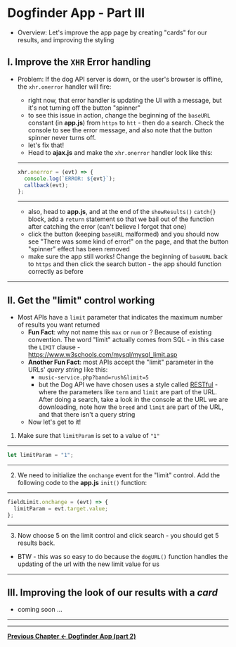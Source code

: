 # Dogfinder App - Part III

- Overview: Let's improve the app page by creating "cards" for our results, and improving the styling


## I. Improve the `XHR` Error handling

- Problem: If the dog API server is down, or the user's browser is offline, the `xhr.onerror` handler will fire:
  - right now, that error handler is updating the UI with a message, but it's not turning off the button "spinner" 
  - to see this issue in action, change the beginning of the `baseURL` constant (in **app.js**) from `https` to `htt` - then do a search. Check the console to see the error message, and also note that the button spinner never turns off.
  - let's fix that!
  - Head to **ajax.js** and make the `xhr.onerror` handler look like this:
  
  <hr>
  
  ```js
  xhr.onerror = (evt) => {
    console.log(`ERROR: ${evt}`);
    callback(evt);
  };
  ``` 
  
  <hr>
  
  - also, head to **app.js**, and at the end of the `showResults()` `catch{}` block, add a `return` statement so that we bail out of the function after catching the error (can't believe I forgot that one)
  - click the button (keeping `baseURL` malformed) and you should now see "There was some kind of error!" on the page, and that the button "spinner" effect has been removed
  - make sure the app still works! Change the beginning of `baseURL` back to `https` and then click the search button - the app should function correctly as before
  
 <hr>
    
## II. Get the "limit" control working

- Most APIs have a `limit` parameter that indicates the maximum number of results you want returned
  - **Fun Fact**: why not name this `max` or `num` or ? Because of existing convention. The word "limit" actually comes from SQL - in this case the `LIMIT` clause - https://www.w3schools.com/mysql/mysql_limit.asp
  - **Another Fun Fact**: most APIs accept the "limit" parameter in the URLs' *query string* like this:
    -  `music-service.php?band=rush&limit=5`
    - but the Dog API we have chosen uses a style called [RESTful](https://www.tutorialspoint.com/restful/restful_introduction.htm) - where the parameters like `term` and `limit` are part of the URL. After doing a search, take a look in the console at the URL we are downloading, note how the `breed` and `limit` are part of the URL, and that there isn't a query string
  - Now let's get to it!
  
1) Make sure that `limitParam` is set to a value of `"1"`
  
 <hr>
    
  ```js
  let limitParam = "1";
  ```
  
 <hr>
    
2) We need to initialize the `onchange` event for the "limit" control. Add the following code to the **app.js** `init()` function:
  
 <hr>
    
  ```js
  fieldLimit.onchange = (evt) => {
    limitParam = evt.target.value;
  };
  ```
  
 <hr>
   
  3) Now choose 5 on the limit control and click search - you should get 5 results back.
  
  - BTW - this was so easy to do because the `dogURL()` function handles the updating of the url with the new limit value for us
  
  <hr>
  
  ## III. Improving the look of our results with a *card*
  
  - coming soon ...
   
  
<hr><hr>

[**Previous Chapter <- Dogfinder App (part 2)**](dogfinder-2.md)
